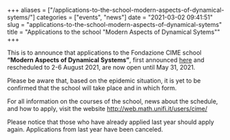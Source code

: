 +++
aliases = ["/applications-to-the-school-modern-aspects-of-dynamical-sytems/"]
categories = ["events", "news"]
date = "2021-03-02 09:41:51"
slug = "applications-to-the-school-modern-aspects-of-dynamical-sytems"
title = "Applications to the school \"Modern Aspects of Dynamical Sytems\""
+++

This is to announce that applications to the Fondazione CIME school
**“Modern Aspects of Dynamical Systems”**, first announced
[here](https://www.dinamici.org/school-modern-aspects-of-dynamical-systems-20-24-july-2020/)
and rescheduled to 2-6 August 2021, are now open until May 31, 2021.

Please be aware that, based on the epidemic situation, it is yet to be
confirmed that the school will take place and in which form.

For all information on the courses of the school, news about the
schedule, and how to apply, visit the website
<http://web.math.unifi.it/users/cime/>

Please notice that those who have already applied last year should apply
again. Applications from last year have been canceled.
